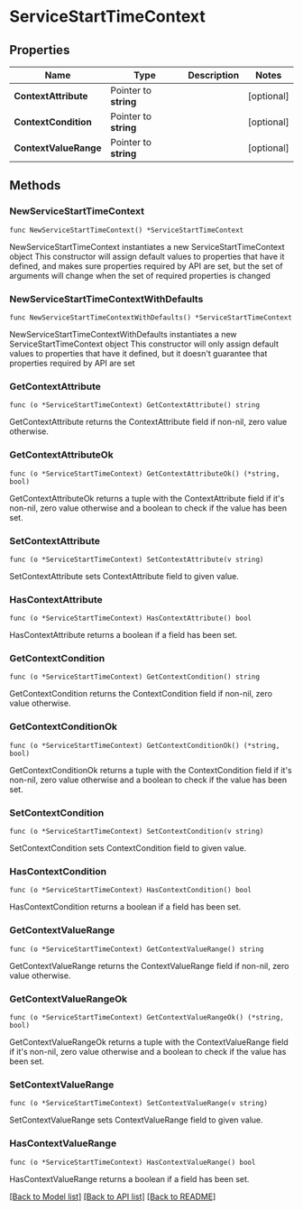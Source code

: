 # ServiceStartTimeContext

## Properties

Name | Type | Description | Notes
------------ | ------------- | ------------- | -------------
**ContextAttribute** | Pointer to **string** |  | [optional] 
**ContextCondition** | Pointer to **string** |  | [optional] 
**ContextValueRange** | Pointer to **string** |  | [optional] 

## Methods

### NewServiceStartTimeContext

`func NewServiceStartTimeContext() *ServiceStartTimeContext`

NewServiceStartTimeContext instantiates a new ServiceStartTimeContext object
This constructor will assign default values to properties that have it defined,
and makes sure properties required by API are set, but the set of arguments
will change when the set of required properties is changed

### NewServiceStartTimeContextWithDefaults

`func NewServiceStartTimeContextWithDefaults() *ServiceStartTimeContext`

NewServiceStartTimeContextWithDefaults instantiates a new ServiceStartTimeContext object
This constructor will only assign default values to properties that have it defined,
but it doesn't guarantee that properties required by API are set

### GetContextAttribute

`func (o *ServiceStartTimeContext) GetContextAttribute() string`

GetContextAttribute returns the ContextAttribute field if non-nil, zero value otherwise.

### GetContextAttributeOk

`func (o *ServiceStartTimeContext) GetContextAttributeOk() (*string, bool)`

GetContextAttributeOk returns a tuple with the ContextAttribute field if it's non-nil, zero value otherwise
and a boolean to check if the value has been set.

### SetContextAttribute

`func (o *ServiceStartTimeContext) SetContextAttribute(v string)`

SetContextAttribute sets ContextAttribute field to given value.

### HasContextAttribute

`func (o *ServiceStartTimeContext) HasContextAttribute() bool`

HasContextAttribute returns a boolean if a field has been set.

### GetContextCondition

`func (o *ServiceStartTimeContext) GetContextCondition() string`

GetContextCondition returns the ContextCondition field if non-nil, zero value otherwise.

### GetContextConditionOk

`func (o *ServiceStartTimeContext) GetContextConditionOk() (*string, bool)`

GetContextConditionOk returns a tuple with the ContextCondition field if it's non-nil, zero value otherwise
and a boolean to check if the value has been set.

### SetContextCondition

`func (o *ServiceStartTimeContext) SetContextCondition(v string)`

SetContextCondition sets ContextCondition field to given value.

### HasContextCondition

`func (o *ServiceStartTimeContext) HasContextCondition() bool`

HasContextCondition returns a boolean if a field has been set.

### GetContextValueRange

`func (o *ServiceStartTimeContext) GetContextValueRange() string`

GetContextValueRange returns the ContextValueRange field if non-nil, zero value otherwise.

### GetContextValueRangeOk

`func (o *ServiceStartTimeContext) GetContextValueRangeOk() (*string, bool)`

GetContextValueRangeOk returns a tuple with the ContextValueRange field if it's non-nil, zero value otherwise
and a boolean to check if the value has been set.

### SetContextValueRange

`func (o *ServiceStartTimeContext) SetContextValueRange(v string)`

SetContextValueRange sets ContextValueRange field to given value.

### HasContextValueRange

`func (o *ServiceStartTimeContext) HasContextValueRange() bool`

HasContextValueRange returns a boolean if a field has been set.


[[Back to Model list]](../README.md#documentation-for-models) [[Back to API list]](../README.md#documentation-for-api-endpoints) [[Back to README]](../README.md)


